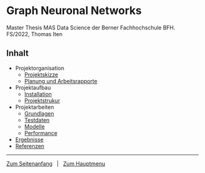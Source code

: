 # Graph Neuronal Networks

Master Thesis MAS Data Science der Berner Fachhochschule BFH. <br />
FS/2022, Thomas Iten

## Inhalt
- Projektorganisation
  - [Projektskizze](doc/Projektskizze.md)
  - [Planung und Arbeitsrapporte](doc/Planung.md)
- Projektaufbau
  - [Installation](doc/Installation.md) 
  - [Projektstrukur](doc/Projektstruktur.md)
- Projektarbeiten  
  - [Grundlagen](doc/Grundlagen.md) 
  - [Testdaten](doc/Testdaten.md) 
  - [Modelle](doc/Modelle.md)
  - [Performance](doc/Performance.md) 
- [Ergebnisse](doc/Ergebnisse.md)
- [Referenzen](doc/Referenzen.md)



---
[Zum Seitenanfang](#Planung-und-Arbeitsrapporte)  &nbsp; | &nbsp;  [Zum Hauptmenu](../README.md)